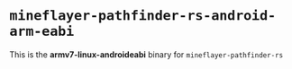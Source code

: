 # `mineflayer-pathfinder-rs-android-arm-eabi`

This is the **armv7-linux-androideabi** binary for `mineflayer-pathfinder-rs`
